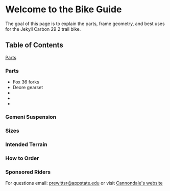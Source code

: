 # **Welcome to the Bike Guide**
The goal of this page is to explain the parts, frame geometry, and best uses for the Jekyll Carbon 29 2 trail bike. 

## Table of Contents
[Parts](#parts)

### Parts
* Fox 36 forks
* Deore gearset
*
*
*


### Gemeni Suspension





### Sizes





### Intended Terrain

### How to Order



### Sponsored Riders





For questions email: <prewittsr@appstate.edu>
or visit [Cannondale's website](https://www.cannondale.com/en-it/bikes/mountain/trail-bikes/jekyll/jekyll-carbon-29-2?sku=c21200m10sm)
